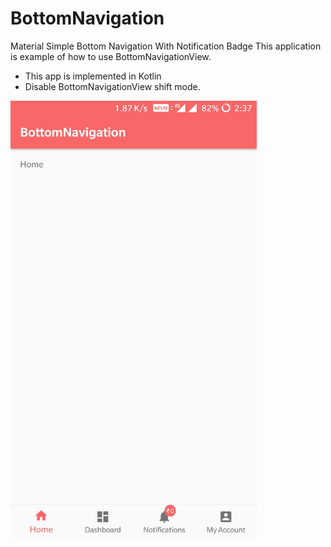 # BottomNavigation
Material Simple Bottom Navigation With Notification Badge
This application is example of how to use BottomNavigationView.
<ul>
  <li>This app is implemented in Kotlin</li>
  <li>Disable BottomNavigationView shift mode.</li>
</ul>
<img src="https://github.com/shubhamkhuva/BottomNavigation/blob/master/screenshot/Screenshot.jpg?raw=true" height="700">

